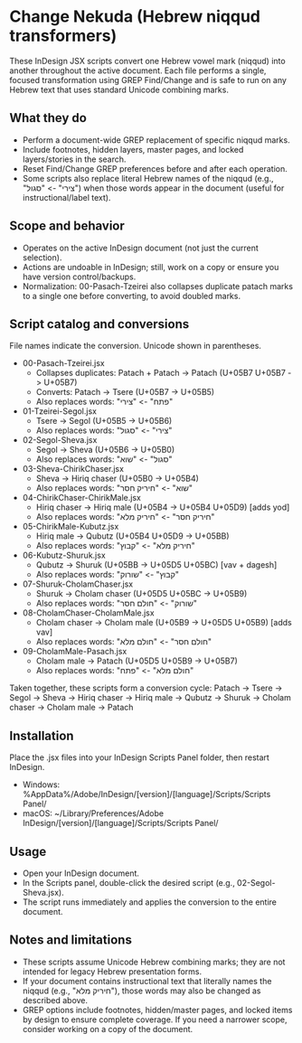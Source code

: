 # Change Nekuda (Hebrew niqqud transformers)

These InDesign JSX scripts convert one Hebrew vowel mark (niqqud) into another throughout the active document. Each file performs a single, focused transformation using GREP Find/Change and is safe to run on any Hebrew text that uses standard Unicode combining marks.

## What they do
- Perform a document-wide GREP replacement of specific niqqud marks.
- Include footnotes, hidden layers, master pages, and locked layers/stories in the search.
- Reset Find/Change GREP preferences before and after each operation.
- Some scripts also replace literal Hebrew names of the niqqud (e.g., "צירי" -> "סגול") when those words appear in the document (useful for instructional/label text).

## Scope and behavior
- Operates on the active InDesign document (not just the current selection).
- Actions are undoable in InDesign; still, work on a copy or ensure you have version control/backups.
- Normalization: 00-Pasach-Tzeirei also collapses duplicate patach marks to a single one before converting, to avoid doubled marks.

## Script catalog and conversions
File names indicate the conversion. Unicode shown in parentheses.

- 00-Pasach-Tzeirei.jsx
  - Collapses duplicates: Patach + Patach -> Patach (U+05B7 U+05B7 -> U+05B7)
  - Converts: Patach -> Tsere (U+05B7 -> U+05B5)
  - Also replaces words: "פתח" -> "צירי"
- 01-Tzeirei-Segol.jsx
  - Tsere -> Segol (U+05B5 -> U+05B6)
  - Also replaces words: "צירי" -> "סגול"
- 02-Segol-Sheva.jsx
  - Segol -> Sheva (U+05B6 -> U+05B0)
  - Also replaces words: "סגול" -> "שוא"
- 03-Sheva-ChirikChaser.jsx
  - Sheva -> Hiriq chaser (U+05B0 -> U+05B4)
  - Also replaces words: "שוא" -> "חיריק חסר"
- 04-ChirikChaser-ChirikMale.jsx
  - Hiriq chaser -> Hiriq male (U+05B4 -> U+05B4 U+05D9) [adds yod]
  - Also replaces words: "חיריק חסר" -> "חיריק מלא"
- 05-ChirikMale-Kubutz.jsx
  - Hiriq male -> Qubutz (U+05B4 U+05D9 -> U+05BB)
  - Also replaces words: "חיריק מלא" -> "קבוץ"
- 06-Kubutz-Shuruk.jsx
  - Qubutz -> Shuruk (U+05BB -> U+05D5 U+05BC) [vav + dagesh]
  - Also replaces words: "קבוץ" -> "שורוק"
- 07-Shuruk-CholamChaser.jsx
  - Shuruk -> Cholam chaser (U+05D5 U+05BC -> U+05B9)
  - Also replaces words: "שורוק" -> "חולם חסר"
- 08-CholamChaser-CholamMale.jsx
  - Cholam chaser -> Cholam male (U+05B9 -> U+05D5 U+05B9) [adds vav]
  - Also replaces words: "חולם חסר" -> "חולם מלא"
- 09-CholamMale-Pasach.jsx
  - Cholam male -> Patach (U+05D5 U+05B9 -> U+05B7)
  - Also replaces words: "חולם מלא" -> "פתח"

Taken together, these scripts form a conversion cycle:
Patach -> Tsere -> Segol -> Sheva -> Hiriq chaser -> Hiriq male -> Qubutz -> Shuruk -> Cholam chaser -> Cholam male -> Patach

## Installation
Place the .jsx files into your InDesign Scripts Panel folder, then restart InDesign.
- Windows: %AppData%/Adobe/InDesign/[version]/[language]/Scripts/Scripts Panel/
- macOS: ~/Library/Preferences/Adobe InDesign/[version]/[language]/Scripts/Scripts Panel/

## Usage
- Open your InDesign document.
- In the Scripts panel, double-click the desired script (e.g., 02-Segol-Sheva.jsx).
- The script runs immediately and applies the conversion to the entire document.

## Notes and limitations
- These scripts assume Unicode Hebrew combining marks; they are not intended for legacy Hebrew presentation forms.
- If your document contains instructional text that literally names the niqqud (e.g., "חיריק מלא"), those words may also be changed as described above.
- GREP options include footnotes, hidden/master pages, and locked items by design to ensure complete coverage. If you need a narrower scope, consider working on a copy of the document.

